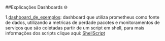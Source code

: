 ##Explicações Dashboards 🌐

1.[dashboard_de_exemplos](mailto:<dashboard_grafana/dashboard_de_exemplos.json>): dashboard que utiliza prometheus como fonte de dados, utilizando a metricas de perdade pacotes e monitoramentos de serviços
que são coletadas partir de um script em shell, para mais informações dos scripts clique aqui: [ShellScript](mailto:<[https://github.com/Kaiquejscosta/docker](https://github.com/Kaiquejscosta/ShellScript/tree/main/coletor_metricas)>)

